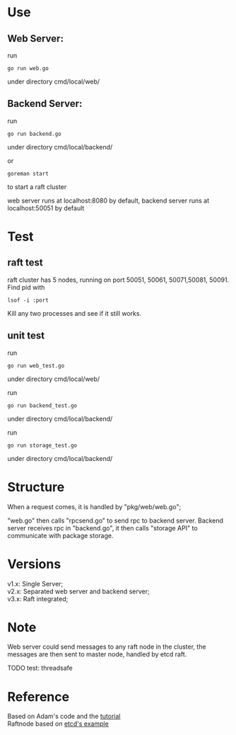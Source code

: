 # Use

## Web Server:

run
~~~~
go run web.go
~~~~
under directory cmd/local/web/    
    

## Backend Server:

run
~~~~
go run backend.go
~~~~
under directory cmd/local/backend/  

or   

~~~~
goreman start
~~~~
to start a raft cluster


web server runs at localhost:8080 by default, backend server runs at localhost:50051 by default
# Test
## raft test  
raft cluster has 5 nodes, running on port 50051, 50061, 50071,50081, 50091.  
Find pid with
~~~~
lsof -i :port
~~~~
Kill any two processes and see if it still works.

## unit test 
run
~~~~
go run web_test.go
~~~~
under directory cmd/local/web/    

run
~~~~
go run backend_test.go
~~~~
under directory cmd/local/backend/   

run
~~~~
go run storage_test.go
~~~~
under directory cmd/local/backend/  


# Structure
  When a request comes, it is handled by "pkg/web/web.go";
  
  "web.go" then calls "rpcsend.go" to send rpc to backend server. Backend server receives rpc in "backend.go", it then calls "storage API" to communicate with package storage. 
      
# Versions
v1.x: Single Server;  
v2.x: Separated web server and backend server;  
v3.x: Raft integrated;   
# Note
Web server could send messages to any raft node in the cluster, the messages are then sent to master node, handled by etcd raft.  
       

TODO test: threadsafe

# Reference
  Based on Adam's code and the [tutorial](astaxie.gitbooks.io/build-web-application-with-golang)  
  Raftnode based on [etcd's example](https://github.com/etcd-io/etcd/tree/master/contrib/raftexample)
